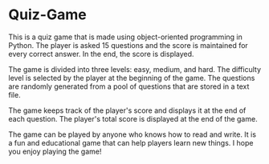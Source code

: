 # Quiz-Game
This is a quiz game that is made using object-oriented programming in Python. The player is asked 15 questions and the score is maintained for every correct answer. In the end, the score is displayed.

The game is divided into three levels: easy, medium, and hard. The difficulty level is selected by the player at the beginning of the game. The questions are randomly generated from a pool of questions that are stored in a text file.

The game keeps track of the player's score and displays it at the end of each question. The player's total score is displayed at the end of the game.

The game can be played by anyone who knows how to read and write. It is a fun and educational game that can help players learn new things.
I hope you enjoy playing the game!

